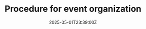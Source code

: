 ---
title: Procedure for event organization
linkTitle: Procedure for event organization
date: '2025-05-01T23:39:00Z'
weight: 1
description: Organize events by defining objectives, developing a plan, assessing
  risks, allocating resources, marketing, executing, and reviewing post-event feedback
  for improvements.
draft: false
ref: procedure-for-event-organization
---